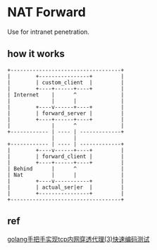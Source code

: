# NAT Forward

Use for intranet penetration.

## how it works

```
+-----------------------------------+
|        +----------------+         |
|        | custom_client  |         |
|        +----+------+----+         |
| Internet    |      ^              |
|             |      |              |
|        +----v------+----+         |
|        | forward_server |         |
|        +----+------+----+         |
|             |      ^              |
+------------ | ---- | -------------+
              |      |
+------------ | ---- | -------------+
|        +----v------+----+         |
|        | forward_client |         |
|        +----+------+----+         |
| Behind      |      ^              |
| Nat         |      |              |
|        +----v-----------+         |
|        | actual_ser|er  |         |
|        +----------------+         |
+-----------------------------------+

```

## ref

[golang手把手实现tcp内网穿透代理(3)快速编码测试](https://www.jianshu.com/p/e79fe205f3e0)
